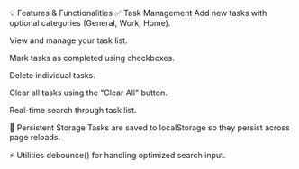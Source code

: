 💡 Features & Functionalities
✅ Task Management
Add new tasks with optional categories (General, Work, Home).

View and manage your task list.

Mark tasks as completed using checkboxes.

Delete individual tasks.

Clear all tasks using the "Clear All" button.

Real-time search through task list.

🔁 Persistent Storage
Tasks are saved to localStorage so they persist across page reloads.

⚡ Utilities
debounce() for handling optimized search input.
